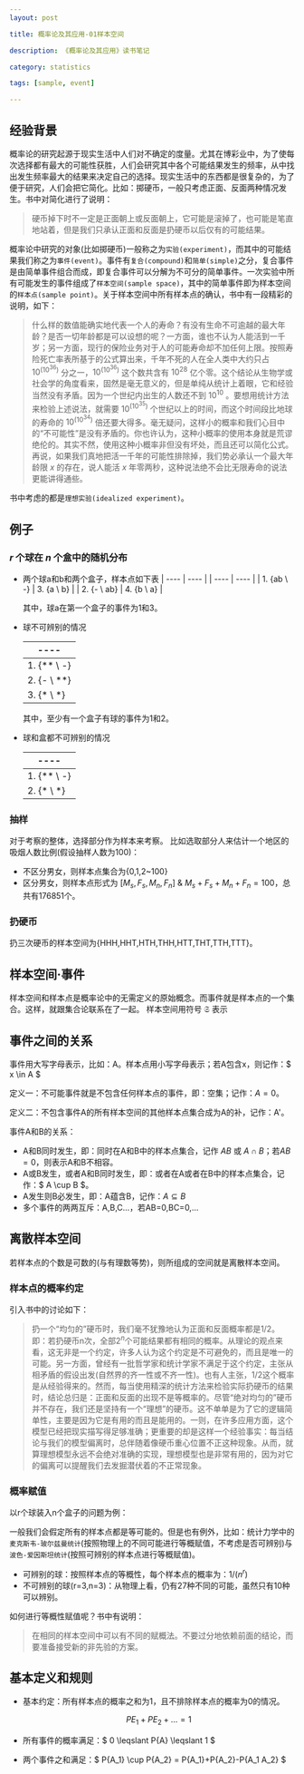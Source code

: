 ```yaml
---
layout: post

title: 概率论及其应用-01样本空间

description: 《概率论及其应用》读书笔记

category: statistics

tags: [sample, event]

---
```


## 经验背景
概率论的研究起源于现实生活中人们对不确定的度量。尤其在博彩业中，为了使每次选择都有最大的可能性获胜，人们会研究其中各个可能结果发生的频率，从中找出发生频率最大的结果来决定自己的选择。现实生活中的东西都是很复杂的，为了便于研究，人们会把它简化。比如：掷硬币，一般只考虑正面、反面两种情况发生。书中对简化进行了说明：

> 硬币掉下时不一定是正面朝上或反面朝上，它可能是滚掉了，也可能是笔直地站着，但是我们只承认正面和反面是扔硬币以后仅有的可能结果。

概率论中研究的对象(比如掷硬币)一般称之为`实验(experiment)`，而其中的可能结果我们称之为`事件(event)`。事件有`复合(compound)`和`简单(simple)`之分，复合事件是由简单事件组合而成，即复合事件可以分解为不可分的简单事件。一次实验中所有可能发生的事件组成了`样本空间(sample space)`，其中的简单事件即为样本空间的`样本点(sample point)`。关于样本空间中所有样本点的确认，书中有一段精彩的说明，如下：

> 什么样的数值能确实地代表一个人的寿命？有没有生命不可逾越的最大年龄？是否一切年龄都是可以设想的呢？一方面，谁也不认为人能活到一千岁；另一方面，现行的保险业务对于人的可能寿命却不加任何上限。按照寿险死亡率表所基于的公式算出来，千年不死的人在全人类中大约只占 $10^(10^36)$ 分之一，$10^(10^36)$ 这个数共含有 $10^28$ 亿个零。这个结论从生物学或社会学的角度看来，固然是毫无意义的，但是单纯从统计上着眼，它和经验当然没有矛盾。因为一个世纪内出生的人数还不到 $10^10$ 。要想用统计方法来检验上述说法，就需要 $10^(10^35)$ 个世纪以上的时间，而这个时间段比地球的寿命的 $10^(10^34)$ 倍还要大得多。毫无疑问，这样小的概率和我们心目中的“不可能性”是没有矛盾的。你也许认为，这种小概率的使用本身就是荒谬绝伦的。其实不然，使用这种小概率非但没有坏处，而且还可以简化公式。再说，如果我们真地把活一千年的可能性排除掉，我们势必承认一个最大年龄限 $x$ 的存在，说人能活 $x$ 年零两秒，这种说法绝不会比无限寿命的说法更能讲得通些。

书中考虑的都是`理想实验(idealized experiment)`。

## 例子
### $r$ 个球在 $n$ 个盒中的随机分布

- 两个球a和b和两个盒子，样本点如下表
    | ---- | ---- |
    | ---- | ---- |
    | 1. {ab \ -} | 3. {a \ b} |
    | 2. {- \ ab} | 4. {b \ a} |
    
    其中，球a在第一个盒子的事件为1和3。

- 球不可辨别的情况

    | ---- |
    | ---- | 
    | 1. {** \ -} | 
    | 2. {- \ **} |
    | 3. {* \ *} |
    
    其中，至少有一个盒子有球的事件为1和2。

- 球和盒都不可辨别的情况
    
    | ---- |
    | ---- | 
    | 1. {** \ -} | 
    | 2. {* \ *} |


### 抽样
对于考察的整体，选择部分作为样本来考察。 比如选取部分人来估计一个地区的吸烟人数比例(假设抽样人数为100)：

- 不区分男女，则样本点集合为{0,1,2~100}
- 区分男女，则样本点形式为 $[M_s,F_s,M_n,F_n]$ & $M_s+F_s+M_n+F_n=100$，总共有176851个。

### 扔硬币
扔三次硬币的样本空间为{HHH,HHT,HTH,THH,HTT,THT,TTH,TTT}。

## 样本空间·事件

样本空间和样本点是概率论中的无需定义的原始概念。而事件就是样本点的一个集合。这样，就跟集合论联系在了一起。
样本空间用符号 $\mathfrak{S}$ 表示

## 事件之间的关系
事件用大写字母表示，比如：A。样本点用小写字母表示；若A包含x，则记作：$ x \in A $

定义一：不可能事件就是不包含任何样本点的事件，即：空集；记作：$A=0$。

定义二：不包含事件A的所有样本空间的其他样本点集合成为A的补，记作：A'。

事件A和B的关系：

- A和B同时发生，即：同时在A和B中的样本点集合，记作 $AB$ 或 $A \cap B$；若$AB=0$，则表示A和B不相容。
- A或B发生，或者A和B同时发生，即：或者在A或者在B中的样本点集合，记作：$ A \cup B $。
- A发生则B必发生，即：A蕴含B，记作：$A \subseteq B$
- 多个事件的两两互斥：A,B,C...，若AB=0,BC=0,...


## 离散样本空间

若样本点的个数是可数的(与有理数等势)，则所组成的空间就是离散样本空间。

### 样本点的概率约定

引入书中的讨论如下：

> 扔一个“均匀的”硬币时，我们毫不犹豫地认为正面和反面概率都是1/2。即：若扔硬币n次，全部$2^n$个可能结果都有相同的概率。从理论的观点来看，这无非是一个约定，许多人认为这个约定是不可避免的，而且是唯一的可能。另一方面，曾经有一批哲学家和统计学家不满足于这个约定，主张从相矛盾的假设出发(自然界的齐一性或不齐一性)。也有人主张，1/2这个概率是从经验得来的。然而，每当使用精深的统计方法来检验实际扔硬币的结果时，结论总归是：正面和反面的出现不是等概率的。尽管“绝对均匀的”硬币并不存在，我们还是坚持有一个“理想”的硬币。这不单单是为了它的逻辑简单性，主要是因为它是有用的而且是能用的。一则，在许多应用方面，这个模型已经把现实描写得足够准确；更重要的却是这样一个经验事实：每当结论与我们的模型偏离时，总伴随着像硬币重心位置不正这种现象。从而，就算理想模型永远不会绝对准确的实现，理想模型也是非常有用的，因为对它的偏离可以提醒我们去发掘潜伏着的不正常现象。

### 概率赋值
以r个球装入n个盒子的问题为例：

一般我们会假定所有的样本点都是等可能的。但是也有例外，比如：统计力学中的`麦克斯韦-玻尔兹曼统计`(按照物理上的不同可能进行等概赋值，不考虑是否可辨别)与`波色-爱因斯坦统计`(按照可辨别的样本点进行等概赋值)。


- 可辨别的球：按照样本点的等概性，每个样本点的概率为：$1 / (n^r)$
- 不可辨别的球(r=3,n=3)：从物理上看，仍有27种不同的可能，虽然只有10种可以辨别。

如何进行等概性赋值呢？书中有说明：

> 在相同的样本空间中可以有不同的赋概法。不要过分地依赖前面的结论，而要准备接受新的非先验的方案。

## 基本定义和规则

- 基本约定：所有样本点的概率之和为1，且不排除样本点的概率为0的情况。

    $$ P{E_1}+P{E_2}+...=1 $$

- 所有事件的概率满足：$ 0 \leqslant P{A} \leqslant 1 $

- 两个事件之和满足：$ P{A_1} \cup P{A_2} = P{A_1}+P{A_2}-P{A_1 A_2} $
